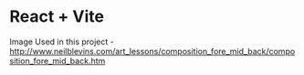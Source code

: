 # React + Vite

Image Used in this project -
http://www.neilblevins.com/art_lessons/composition_fore_mid_back/composition_fore_mid_back.htm